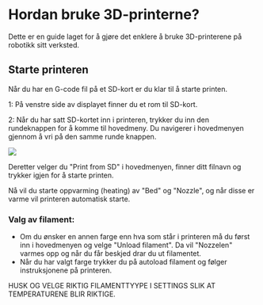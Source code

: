 # Hordan bruke 3D-printerne?

Dette er en guide laget for å gjøre det enklere å bruke 3D-printerene på robotikk sitt verksted.

## Starte printeren

Når du har en G-code fil på et SD-kort er du klar til å starte printen.

1: På venstre side av displayet finner du et rom til SD-kort.

2: Når du har satt SD-kortet inn i printeren, trykker du inn den rundeknappen for å komme til hovedmeny. Du navigerer i hovedmenyen gjennom å vri på den samme runde knappen.

![](https://github.com/robotikklinja/3d-printere/blob/master/bilder/Printerdisplay.png)

Deretter velger du "Print from SD" i hovedmenyen, finner ditt filnavn og trykker igjen for å starte printen.

Nå vil du starte oppvarming (heating) av "Bed" og "Nozzle", og når disse er varme vil printeren automatisk starte.

### Valg av filament:
- Om du ønsker en annen farge enn hva som står i printeren må du først inn i hovedmenyen og velge "Unload filament". Da vil "Nozzelen" varmes opp og når du får beskjed drar du ut filamentet.
- Når du har valgt farge trykker du på autoload filament og følger instruksjonene på printeren.

HUSK OG VELGE RIKTIG FILAMENTTYYPE I SETTINGS SLIK AT TEMPERATURENE BLIR RIKTIGE.
